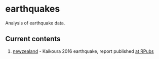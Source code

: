 # earthquakes

Analysis of earthquake data.

## Current contents
1. [newzealand](https://github.com/neilfws/earthquakes/tree/master/newzealand) - Kaikoura 2016 earthquake, report published [at RPubs](http://rpubs.com/neilfws/229230)
